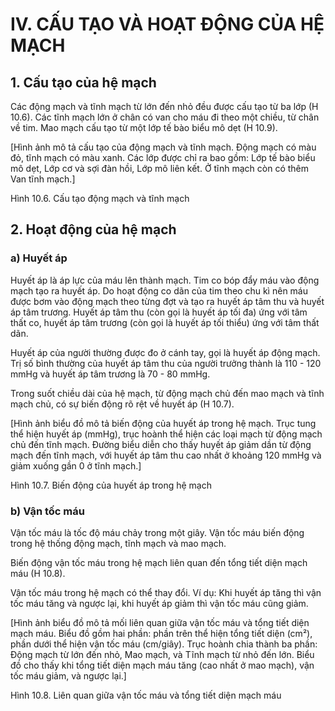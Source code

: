 # IV. CẤU TẠO VÀ HOẠT ĐỘNG CỦA HỆ MẠCH

## 1. Cấu tạo của hệ mạch

Các động mạch và tĩnh mạch từ lớn đến nhỏ đều được cấu tạo từ ba lớp (H 10.6). Các tĩnh mạch lớn ở chân có van cho máu đi theo một chiều, từ chân về tim. Mao mạch cấu tạo từ một lớp tế bào biểu mô dẹt (H 10.9).

[Hình ảnh mô tả cấu tạo của động mạch và tĩnh mạch. Động mạch có màu đỏ, tĩnh mạch có màu xanh. Các lớp được chỉ ra bao gồm: Lớp tế bào biểu mô dẹt, Lớp cơ và sợi đàn hồi, Lớp mô liên kết. Ở tĩnh mạch còn có thêm Van tĩnh mạch.]

Hình 10.6. Cấu tạo động mạch và tĩnh mạch

## 2. Hoạt động của hệ mạch

### a) Huyết áp

Huyết áp là áp lực của máu lên thành mạch. Tim co bóp đẩy máu vào động mạch tạo ra huyết áp. Do hoạt động co dãn của tim theo chu kì nên máu được bơm vào động mạch theo từng đợt và tạo ra huyết áp tâm thu và huyết áp tâm trương. Huyết áp tâm thu (còn gọi là huyết áp tối đa) ứng với tâm thất co, huyết áp tâm trương (còn gọi là huyết áp tối thiểu) ứng với tâm thất dãn.

Huyết áp của người thường được đo ở cánh tay, gọi là huyết áp động mạch. Trị số bình thường của huyết áp tâm thu của người trưởng thành là 110 - 120 mmHg và huyết áp tâm trương là 70 - 80 mmHg.

Trong suốt chiều dài của hệ mạch, từ động mạch chủ đến mao mạch và tĩnh mạch chủ, có sự biến động rõ rệt về huyết áp (H 10.7).

[Hình ảnh biểu đồ mô tả biến động của huyết áp trong hệ mạch. Trục tung thể hiện huyết áp (mmHg), trục hoành thể hiện các loại mạch từ động mạch chủ đến tĩnh mạch. Đường biểu diễn cho thấy huyết áp giảm dần từ động mạch đến tĩnh mạch, với huyết áp tâm thu cao nhất ở khoảng 120 mmHg và giảm xuống gần 0 ở tĩnh mạch.]

Hình 10.7. Biến động của huyết áp trong hệ mạch

### b) Vận tốc máu

Vận tốc máu là tốc độ máu chảy trong một giây. Vận tốc máu biến động trong hệ thống động mạch, tĩnh mạch và mao mạch.

Biến động vận tốc máu trong hệ mạch liên quan đến tổng tiết diện mạch máu (H 10.8).

Vận tốc máu trong hệ mạch có thể thay đổi. Ví dụ: Khi huyết áp tăng thì vận tốc máu tăng và ngược lại, khi huyết áp giảm thì vận tốc máu cũng giảm.

[Hình ảnh biểu đồ mô tả mối liên quan giữa vận tốc máu và tổng tiết diện mạch máu. Biểu đồ gồm hai phần: phần trên thể hiện tổng tiết diện (cm²), phần dưới thể hiện vận tốc máu (cm/giây). Trục hoành chia thành ba phần: Động mạch từ lớn đến nhỏ, Mao mạch, và Tĩnh mạch từ nhỏ đến lớn. Biểu đồ cho thấy khi tổng tiết diện mạch máu tăng (cao nhất ở mao mạch), vận tốc máu giảm, và ngược lại.]

Hình 10.8. Liên quan giữa vận tốc máu và tổng tiết diện mạch máu